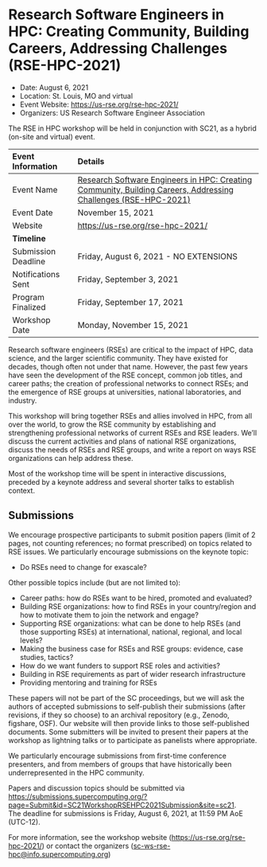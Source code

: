 # Research Software Engineers in HPC: Creating Community, Building Careers, Addressing Challenges (RSE-HPC-2021)
- Date: August 6, 2021
- Location: St. Louis, MO and virtual
- Event Website: https://us-rse.org/rse-hpc-2021/
- Organizers: US Research Software Engineer Association
			   
<!-- deck text start -->
The RSE in HPC workshop will be held in conjunction with SC21, as a hybrid (on-site and virtual) event.
<!-- deck text end -->

Event Information | Details
:--- | :---			   
Event Name | [Research Software Engineers in HPC: Creating Community, Building Careers, Addressing Challenges (RSE-HPC-2021)](https://us-rse.org/rse-hpc-2021/)
Event Date | November 15, 2021
Website | https://us-rse.org/rse-hpc-2021/
**Timeline** |
Submission Deadline | Friday, August 6, 2021 - NO EXTENSIONS
Notifications Sent | Friday, September 3, 2021
Program Finalized | Friday, September 17, 2021
Workshop Date | Monday, November 15, 2021

Research software engineers (RSEs) are critical to the impact of HPC, data science, and the larger scientific community. They have existed for decades, though often not under that name. However, the past few years have seen the development of the RSE concept, common job titles, and career paths; the creation of professional networks to connect RSEs; and the emergence of RSE groups at universities, national laboratories, and industry.

This workshop will bring together RSEs and allies involved in HPC, from all over the world, to grow the RSE community by establishing and strengthening professional networks of current RSEs and RSE leaders. We’ll discuss the current activities and plans of national RSE organizations, discuss the needs of RSEs and RSE groups, and write a report on ways RSE organizations can help address these.

Most of the workshop time will be spent in interactive discussions, preceded by a keynote address and several shorter talks to establish context.

## Submissions

We encourage prospective participants to submit position papers (limit of 2 pages, not counting references; no format prescribed) on topics related to RSE issues. We particularly encourage submissions on the keynote topic:
* Do RSEs need to change for exascale?  

Other possible topics include (but are not limited to):
* Career paths: how do RSEs want to be hired, promoted and evaluated?
* Building RSE organizations: how to find RSEs in your country/region and how to motivate them to join the network and engage?
* Supporting RSE organizations: what can be done to help RSEs (and those supporting RSEs) at international, national, regional, and local levels?
* Making the business case for RSEs and RSE groups: evidence, case studies, tactics?
* How do we want funders to support RSE roles and activities?
* Building in RSE requirements as part of wider research infrastructure
* Providing mentoring and training for RSEs

These papers will not be part of the SC proceedings, but we will ask the authors of accepted submissions to self-publish their submissions (after revisions, if they so choose) to an archival repository (e.g., Zenodo, figshare, OSF). Our website will then provide links to those self-published documents. Some submitters will be invited to present their papers at the workshop as lightning talks or to participate as panelists where appropriate.

We particularly encourage submissions from first-time conference presenters, and from members of groups that have historically been underrepresented in the HPC community.

Papers and discussion topics should be submitted via https://submissions.supercomputing.org/?page=Submit&id=SC21WorkshopRSEHPC2021Submission&site=sc21.  
The deadline for submissions is Friday, August 6, 2021, at 11:59 PM AoE (UTC-12).

For more information, see the workshop website (https://us-rse.org/rse-hpc-2021/) or contact the organizers (sc-ws-rse-hpc@info.supercomputing.org)

<!---
Publish: yes
Pinned: no
Topics: Conferences and workshops, Software engineering
RSS update: 2021-06-10
--->
